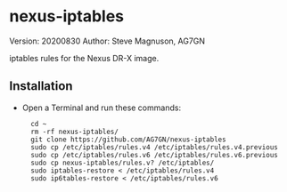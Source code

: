 # nexus-iptables

Version: 20200830
Author: Steve Magnuson, AG7GN

iptables rules for the Nexus DR-X image.

## Installation

- Open a Terminal and run these commands:

		cd ~
		rm -rf nexus-iptables/
		git clone https://github.com/AG7GN/nexus-iptables
  		sudo cp /etc/iptables/rules.v4 /etc/iptables/rules.v4.previous
  		sudo cp /etc/iptables/rules.v6 /etc/iptables/rules.v6.previous
		sudo cp nexus-iptables/rules.v? /etc/iptables/
		sudo iptables-restore < /etc/iptables/rules.v4
		sudo ip6tables-restore < /etc/iptables/rules.v6

